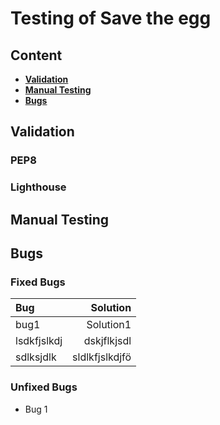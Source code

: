 # Testing of Save the egg

## Content
* **[Validation](#validation)**
* **[Manual Testing](#manual-testing)**
* **[Bugs](#bugs)**

## Validation

### PEP8

### Lighthouse

## Manual Testing

## Bugs
### Fixed Bugs


|Bug           |Solution             |
|:----|-----:|
|bug1          |Solution1            |
|lsdkfjslkdj   |dskjflkjsdl          |
|sdlksjdlk     |sldlkfjslkdjfö       |

### Unfixed Bugs
* Bug 1

